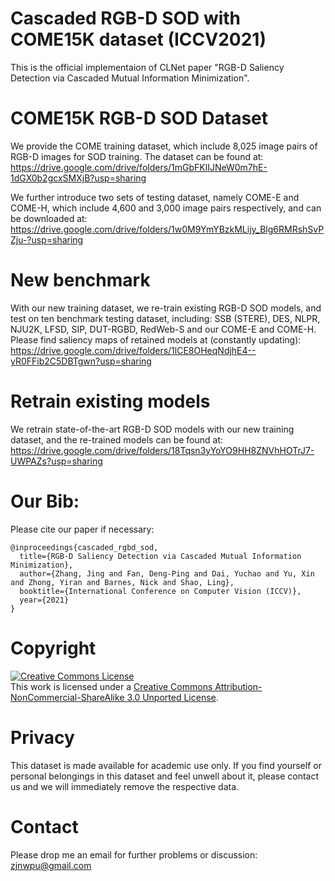 # Cascaded RGB-D SOD with COME15K dataset (ICCV2021)
This is the official implementaion of CLNet paper "RGB-D Saliency Detection via Cascaded Mutual Information Minimization".

# COME15K RGB-D SOD Dataset
We provide the COME training dataset, which include 8,025 image pairs of RGB-D images for SOD training. The dataset can be found at:
https://drive.google.com/drive/folders/1mGbFKlIJNeW0m7hE-1dGX0b2gcxSMXjB?usp=sharing

We further introduce two sets of testing dataset, namely COME-E and COME-H, which include 4,600 and 3,000 image pairs respectively, and can be downloaded at:
https://drive.google.com/drive/folders/1w0M9YmYBzkMLijy_Blg6RMRshSvPZju-?usp=sharing

# New benchmark
With our new training dataset, we re-train existing RGB-D SOD models, and test on ten benchmark testing dataset, including: SSB (STERE), DES, NLPR, NJU2K, LFSD, SIP, DUT-RGBD, RedWeb-S and our COME-E and COME-H. Please find saliency maps of retained models at (constantly updating):
https://drive.google.com/drive/folders/1lCE8OHeqNdjhE4--yR0FFib2C5DBTgwn?usp=sharing

# Retrain existing models
We retrain state-of-the-art RGB-D SOD models with our new training dataset, and the re-trained models can be found at:
https://drive.google.com/drive/folders/18Tqsn3yYoYO9HH8ZNVhHOTrJ7-UWPAZs?usp=sharing

# Our Bib:

Please cite our paper if necessary:
```
@inproceedings{cascaded_rgbd_sod,
  title={RGB-D Saliency Detection via Cascaded Mutual Information Minimization},
  author={Zhang, Jing and Fan, Deng-Ping and Dai, Yuchao and Yu, Xin and Zhong, Yiran and Barnes, Nick and Shao, Ling},
  booktitle={International Conference on Computer Vision (ICCV)},
  year={2021}
}
```
# Copyright
<a rel="license" href="http://creativecommons.org/licenses/by-nc-sa/3.0/"><img alt="Creative Commons License" style="border-width:0" src="https://i.creativecommons.org/l/by-nc-sa/3.0/88x31.png" /></a><br />This work is licensed under a <a rel="license" href="http://creativecommons.org/licenses/by-nc-sa/3.0/">Creative Commons Attribution-NonCommercial-ShareAlike 3.0 Unported License</a>.

# Privacy
This dataset is made available for academic use only. If you find yourself or personal belongings in this dataset and feel unwell about it, please contact us and we will immediately remove the respective data.

# Contact

Please drop me an email for further problems or discussion: zjnwpu@gmail.com
